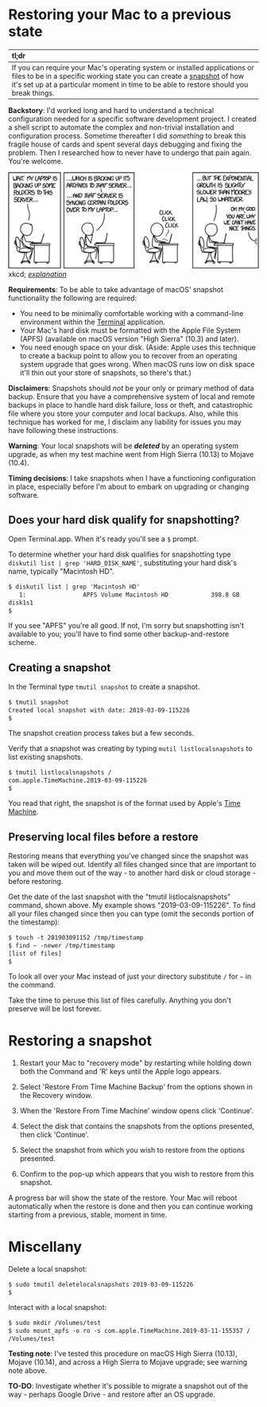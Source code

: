 # Restoring your Mac to a previous state

| **tl;dr**|
| :--- |
| If you can require your Mac's operating system or installed applications or files to be in a specific working state you can create a [snapshot](https://en.wikipedia.org/wiki/Snapshot_(computer_storage)) of how it's set up at a particular moment in time to be able to restore should you break things. |


**Backstory**: I'd worked long and hard to understand a technical configuration needed for a specific software development project. I created a shell script to automate the complex and non-trivial installation and configuration process. Sometime thereafter I did _something_ to break this fragile house of cards and spent several days debugging and fixing the problem. Then I researched how to never have to undergo that pain again. You're welcome.

![xkcd](./images/xkcd_1718.png)<br>xkcd; [_explanation_](https://www.explainxkcd.com/wiki/index.php/1718:_Backups)

**Requirements**: To be able to take advantage of macOS' snapshot functionality the following are required:

* You need to be minimally comfortable working with a command-line environment within the [Terminal](https://en.wikipedia.org/wiki/Terminal_(macOS)) application.
* Your Mac's hard disk must be formatted with the Apple File System (APFS) (available on macOS version "High Sierra" (10.3) and later).
* You need enough space on your disk. (Aside: Apple uses this technique to create a backup point to allow you to recover from an operating system upgrade that goes wrong. When macOS runs low on disk space it'll thin out your store of snapshots, so there's that.)

**Disclaimers**: Snapshots should _not_ be your only or primary method of data backup. Ensure that you have a comprehensive system of local and remote backups in place to handle hard disk failure, loss or theft, and catastrophic file where you store your computer and local backups. Also, while this technique has worked for me, I disclaim any liability for issues you may have following these instructions.

**Warning**: Your local snapshots will be **_deleted_** by an operating system upgrade, as when my test machine went from High Sierra (10.13) to Mojave (10.4).

**Timing decisions**: I take snapshots when I have a functioning configuration in place, especially before I'm about to embark on upgrading or changing software. 

## Does your hard disk qualify for snapshotting?

Open Terminal.app. When it's ready you'll see a `$` prompt.

To determine whether your hard disk qualifies for snapshotting type `diskutil list | grep 'HARD_DISK_NAME'`, substituting your hard disk's name, typically "Macintosh HD".

```shell
$ diskutil list | grep 'Macintosh HD'
   1:                APFS Volume Macintosh HD            398.8 GB   disk1s1
$
```

If you see "APFS" you're all good. If not, I'm sorry but snapshotting isn't available to you; you'll have to find some other backup-and-restore scheme.

## Creating a snapshot

In the Terminal type `tmutil snapshot` to create a snapshot.

```shell
$ tmutil snapshot
Created local snapshot with date: 2019-03-09-115226
$
```

The snapshot creation process takes but a few seconds.

Verify that a snapshot was creating by typing `mutil listlocalsnapshots` to list existing snapshots.

```shell
$ tmutil listlocalsnapshots /
com.apple.TimeMachine.2019-03-09-115226
$
```

You read that right, the snapshot is of the format used by Apple's [Time Machine](https://en.wikipedia.org/wiki/Time_Machine_(macOS)).

## Preserving local files before a restore

Restoring means that everything you've changed since the snapshot was taken will be wiped out. Identify all files changed since that are important to you and move them out of the way - to another hard disk or cloud storage - before restoring.

Get the date of the last snapshot with the "tmutil listlocalsnapshots" command, shown above. My example shows "2019-03-09-115226". To find all your files changed since then you can type (omit the seconds portion of the timestamp):

```shell
$ touch -t 201903091152 /tmp/timestamp
$ find ~ -newer /tmp/timestamp
[list of files]
$
```

To look all over your Mac instead of just your directory substitute `/` for `~` in the command.

Take the time to peruse this list of files carefully. Anything you don't preserve will be lost forever.

# Restoring a snapshot

1. Restart your Mac to "recovery mode" by restarting while holding down both the Command and 'R' keys until the Apple logo appears.

1. Select 'Restore From Time Machine Backup' from the options shown in the Recovery window.

1. When the 'Restore From Time Machine' window opens click 'Continue'.

1. Select the disk that contains the snapshots from the options presented, then click 'Continue'.

1. Select the snapshot from which you wish to restore from the options presented.

1. Confirm to the pop-up which appears that you wish to restore from this snapshot.

A progress bar will show the state of the restore. Your Mac will reboot automatically when the restore is done and then you can continue working starting from a previous, stable, moment in time.

# Miscellany

Delete a local snapshot:

```shell
$ sudo tmutil deletelocalsnapshots 2019-03-09-115226
$
```

Interact with a local snapshot:

```shell
$ sudo mkdir /Volumes/test
$ sudo mount_apfs -o ro -s com.apple.TimeMachine.2019-03-11-155357 / /Volumes/test
```

**Testing note**: I've tested this procedure on macOS High Sierra (10.13), Mojave (10.14), and across a High Sierra to Mojave upgrade; see warning note above.

**TO-DO**: Investigate whether it's possible to migrate a snapshot out of the way - perhaps Google Drive - and restore after an OS upgrade. 